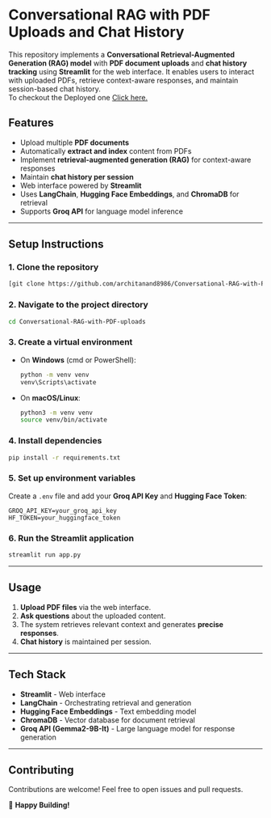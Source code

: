# **Conversational RAG with PDF Uploads and Chat History**

This repository implements a **Conversational Retrieval-Augmented Generation (RAG) model** with **PDF document uploads** and **chat history tracking** using **Streamlit** for the web interface. It enables users to interact with uploaded PDFs, retrieve context-aware responses, and maintain session-based chat history.
<br>To checkout the Deployed one <a href = "https://pdftalk-conversational-rag-using-langchain-8pyyc7gkupynhn9znzl.streamlit.app/">Click here. </a>

## **Features**
- Upload multiple **PDF documents**
- Automatically **extract and index** content from PDFs
- Implement **retrieval-augmented generation (RAG)** for context-aware responses
- Maintain **chat history per session**
- Web interface powered by **Streamlit**
- Uses **LangChain**, **Hugging Face Embeddings**, and **ChromaDB** for retrieval
- Supports **Groq API** for language model inference

---

## **Setup Instructions**

### **1. Clone the repository**  
```bash
[git clone https://github.com/architanand8986/Conversational-RAG-with-PDF-uploads.git](https://github.com/architanand8986/Conversational-RAG-with-PDF-uploads.git)
```

### **2. Navigate to the project directory**  
```bash
cd Conversational-RAG-with-PDF-uploads
```

### **3. Create a virtual environment**  
- On **Windows** (cmd or PowerShell):  
  ```bash
  python -m venv venv
  venv\Scripts\activate
  ```  
- On **macOS/Linux**:  
  ```bash
  python3 -m venv venv
  source venv/bin/activate
  ```  

### **4. Install dependencies**  
```bash
pip install -r requirements.txt
```

### **5. Set up environment variables**  
Create a `.env` file and add your **Groq API Key** and **Hugging Face Token**:
```
GROQ_API_KEY=your_groq_api_key
HF_TOKEN=your_huggingface_token
```

### **6. Run the Streamlit application**  
```bash
streamlit run app.py
```

---

## **Usage**
1. **Upload PDF files** via the web interface.
2. **Ask questions** about the uploaded content.
3. The system retrieves relevant context and generates **precise responses**.
4. **Chat history** is maintained per session.

---

## **Tech Stack**
- **Streamlit** - Web interface
- **LangChain** - Orchestrating retrieval and generation
- **Hugging Face Embeddings** - Text embedding model
- **ChromaDB** - Vector database for document retrieval
- **Groq API (Gemma2-9B-It)** - Large language model for response generation

---


## **Contributing**
Contributions are welcome! Feel free to open issues and pull requests.

🚀 **Happy Building!**


